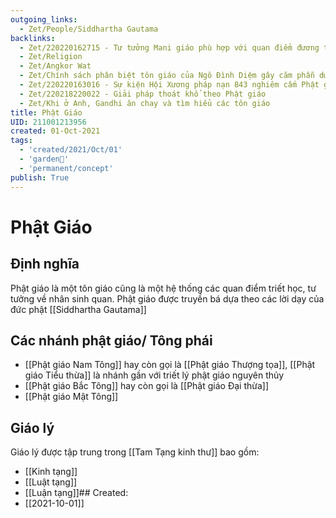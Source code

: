 ```yaml
---
outgoing_links:
  - Zet/People/Siddhartha Gautama
backlinks:
  - Zet/220220162715 - Tư tưởng Mani giáo phù hợp với quan điểm đương thời Trung Quốc nên phát triển mạnh
  - Zet/Religion
  - Zet/Angkor Wat
  - Zet/Chính sách phân biệt tôn giáo của Ngô Đình Diệm gây căm phẫn dư luận
  - Zet/220220163016 - Sự kiện Hội Xương pháp nạn 843 nghiêm cấm Phật giáo và Mani giáo hoạt động
  - Zet/220218220022 - Giải pháp thoát khổ theo Phật giáo
  - Zet/Khi ở Anh, Gandhi ăn chay và tìm hiểu các tôn giáo
title: Phật Giáo
UID: 211001213956
created: 01-Oct-2021
tags:
  - 'created/2021/Oct/01'
  - 'garden🏡'
  - 'permanent/concept'
publish: True
---
```

# Phật Giáo
	
## Định nghĩa
Phật giáo là một tôn giáo cũng là một hệ thống các quan điểm triết học, tư tưởng về nhân sinh quan. Phật giáo được truyền bá dựa theo các lời dạy của đức phật [[Siddhartha Gautama]]

## Các nhánh phật giáo/ Tông phái
- [[Phật giáo Nam Tông]] hay còn gọi là [[Phật giáo Thượng tọa]], [[Phật giáo Tiểu thừa]] là nhánh gần với triết lý phật giáo nguyên thủy
- [[Phật giáo Bắc Tông]] hay còn gọi là [[Phật giáo Đại thừa]]
- [[Phật giáo Mật Tông]]

## Giáo lý

Giáo lý được tập trung trong [[Tam Tạng kinh thư]] bao gồm:

- [[Kinh tạng]]
- [[Luật tạng]]
- [[Luận tạng]]## Created:
- [[2021-10-01]]
